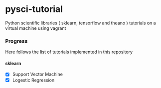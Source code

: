 # pysci-tutorial
Python scientific libraries ( sklearn, tensorflow and theano ) tutorials on a virtual machine using vagrant


### Progress
Here follows the list of tutorials implemented in this repository

#### sklearn
- [x] Support Vector Machine
- [x] Logestic Regression

